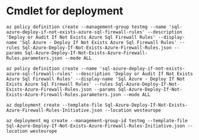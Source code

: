 # Cmdlet for deployment

`az policy definition create --management-group testmg --name 'sql-azure-deploy-if-not-exists-azure-sql-firewall-rules' --description 'Deploy or Audit If Not Exists Azure Sql Firewall Rules' --display-name 'Sql Azure - Deploy If Not Exists Azure Sql Firewall Rules' --rules Sql-Azure-Deploy-If-Not-Exists-Azure-Firewall-Rules.json --params Sql-Azure-Deploy-If-Not-Exists-Azure-Firewall-Rules.parameters.json --mode ALL`

`az policy definition create --name 'sql-azure-deploy-if-not-exists-azure-sql-firewall-rules' --description 'Deploy or Audit If Not Exists Azure Sql Firewall Rules' --display-name 'Sql Azure - Deploy If Not Exists Azure Sql Firewall Rules' --rules Sql-Azure-Deploy-If-Not-Exists-Azure-Firewall-Rules.json --params Sql-Azure-Deploy-If-Not-Exists-Azure-Firewall-Rules.parameters.json --mode ALL`

`az deployment create --template-file Sql-Azure-Deploy-If-Not-Exists-Azure-Firewall-Rules-Initiative.json --location westeurope`

`az deployment mg create --management-group-id testmg --template-file Sql-Azure-Deploy-If-Not-Exists-Azure-Firewall-Rules-Initiative.json --location westeurope`

